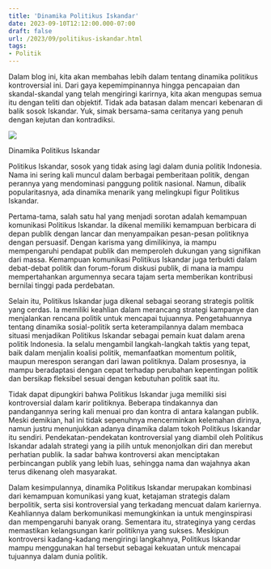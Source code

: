 ```yaml
---
title: 'Dinamika Politikus Iskandar'
date: 2023-09-10T12:12:00.000-07:00
draft: false
url: /2023/09/politikus-iskandar.html
tags: 
- Politik
---
```


  

 Dalam blog ini, kita akan membahas lebih dalam tentang dinamika politikus kontroversial ini. Dari gaya kepemimpinannya hingga pencapaian dan skandal-skandal yang telah mengiringi karirnya, kita akan mengupas semua itu dengan teliti dan objektif. Tidak ada batasan dalam mencari kebenaran di balik sosok Iskandar. Yuk, simak bersama-sama ceritanya yang penuh dengan kejutan dan kontradiksi.

  

![](https://static.actu.fr/uploads/2020/08/10045-200713113406005-22448360434726905948.jpg)

  

Dinamika Politikus Iskandar

  

Politikus Iskandar, sosok yang tidak asing lagi dalam dunia politik Indonesia. Nama ini sering kali muncul dalam berbagai pemberitaan politik, dengan perannya yang mendominasi panggung politik nasional. Namun, dibalik popularitasnya, ada dinamika menarik yang melingkupi figur Politikus Iskandar.

  

Pertama-tama, salah satu hal yang menjadi sorotan adalah kemampuan komunikasi Politikus Iskandar. Ia dikenal memiliki kemampuan berbicara di depan publik dengan lancar dan menyampaikan pesan-pesan politiknya dengan persuasif. Dengan karisma yang dimilikinya, ia mampu mempengaruhi pendapat publik dan memperoleh dukungan yang signifikan dari massa. Kemampuan komunikasi Politikus Iskandar juga terbukti dalam debat-debat politik dan forum-forum diskusi publik, di mana ia mampu mempertahankan argumennya secara tajam serta memberikan kontribusi bernilai tinggi pada perdebatan.

  

Selain itu, Politikus Iskandar juga dikenal sebagai seorang strategis politik yang cerdas. Ia memiliki keahlian dalam merancang strategi kampanye dan menjalankan rencana politik untuk mencapai tujuannya. Pengetahuannya tentang dinamika sosial-politik serta keterampilannya dalam membaca situasi menjadikan Politikus Iskandar sebagai pemain kuat dalam arena politik Indonesia. Ia selalu mengambil langkah-langkah taktis yang tepat, baik dalam menjalin koalisi politik, memanfaatkan momentum politik, maupun merespon serangan dari lawan politiknya. Dalam prosesnya, ia mampu beradaptasi dengan cepat terhadap perubahan kepentingan politik dan bersikap fleksibel sesuai dengan kebutuhan politik saat itu.

  

Tidak dapat dipungkiri bahwa Politikus Iskandar juga memiliki sisi kontroversial dalam karir politiknya. Beberapa tindakannya dan pandangannya sering kali menuai pro dan kontra di antara kalangan publik. Meski demikian, hal ini tidak sepenuhnya mencerminkan kelemahan dirinya, namun justru menunjukkan adanya dinamika dalam tokoh Politikus Iskandar itu sendiri. Pendekatan-pendekatan kontroversial yang diambil oleh Politikus Iskandar adalah strategi yang ia pilih untuk menonjolkan diri dan merebut perhatian publik. Ia sadar bahwa kontroversi akan menciptakan perbincangan publik yang lebih luas, sehingga nama dan wajahnya akan terus dikenang oleh masyarakat.

  

Dalam kesimpulannya, dinamika Politikus Iskandar merupakan kombinasi dari kemampuan komunikasi yang kuat, ketajaman strategis dalam berpolitik, serta sisi kontroversial yang terkadang mencuat dalam kariernya. Keahliannya dalam berkomunikasi memungkinkan ia untuk menginspirasi dan mempengaruhi banyak orang. Sementara itu, strateginya yang cerdas memastikan kelangsungan karir politiknya yang sukses. Meskipun kontroversi kadang-kadang mengiringi langkahnya, Politikus Iskandar mampu menggunakan hal tersebut sebagai kekuatan untuk mencapai tujuannya dalam dunia politik.